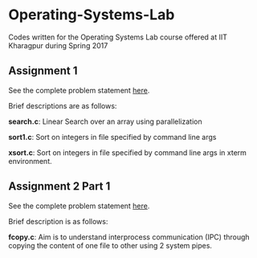 # Operating-Systems-Lab
Codes written for the Operating Systems Lab course offered at IIT Kharagpur during Spring 2017

## Assignment 1
See the complete problem statement [here](http://cse.iitkgp.ac.in/~agupta/OSLab/Assgn1.pdf).

Brief descriptions are as follows:

**search.c**: Linear Search over an array using parallelization

**sort1.c**: Sort on integers in file specified by command line args

**xsort.c**: Sort on integers in file specified by command line args in xterm environment.

## Assignment 2 Part 1
See the complete problem statement [here](http://cse.iitkgp.ac.in/~agupta/OSLab/Assgn2.pdf).

Brief description is as follows:

**fcopy.c**: Aim is to understand interprocess communication (IPC) through copying the content of one file to other using 2 system pipes.
